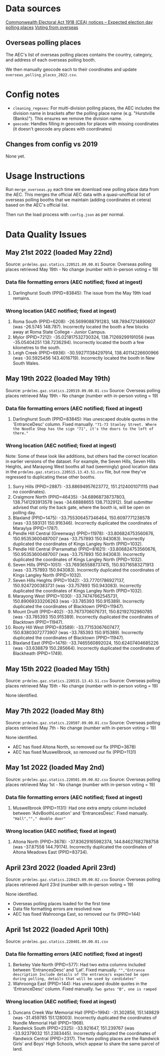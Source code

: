 # Data sources

[Commonwealth Electoral Act 1918 (CEA) notices – Expected election day polling places](https://www.aec.gov.au/about_aec/cea-notices/election-pp.htm)
[Voting from overseas](https://www.aec.gov.au/election/overseas.htm)

## Overseas polling places

The AEC's list of overseas polling places contains the country, category, and address of each overseas polling booth.

We then manually geocode each to their coordinates and update `overseas_polling_places_2022.csv`.

# Config notes

- `cleaning_regexes`: For multi-division polling places, the AEC includes the division name in brackets after the polling place name (e.g. "Hurstville (Banks)"). This ensures we remove the division name.
- `geocode`: Handles filling in geocodes for places with missing coordinates (it doesn't geocode any places with coordinates)

## Changes from config vs 2019

None yet.

# Usage Instructions

Run `merge_overseas.py` each time we download new polling place data from the AEC. This merges the official AEC data with a quasi-unofficial list of overseas polling booths that we maintain (adding coordinates et cetera) based on the AEC's official list.

Then run the load process with `config.json` as per normal.

# Data Quality Issues

## May 21st 2022 (loaded May 22nd)

Source: `prdelms.gaz.statics.220521.09.00.01`
Source: Overseas polling places retrieved May 19th - No change (number with in-person voting = 19)

### Data file formatting errors (AEC notified; fixed at ingest)

1. Darlinghurst South (PPID=83845): The issue from the May 19th load remains.

### Wrong location (AEC notified; fixed at ingest)

1. Roma South (PPID=6208): -26.5699088791283, 148.78947214890607 (was -26.5745 148.787). Incorrectly located the booth a few blocks away at Roma State College - Junior Campus.
2. Mylor (PPID=7212): -35.021817532730324, 138.71269299191056 (was -35.05404251 138.7236294). Incorrectly located the booth a few kilometres to the south.
3. Leigh Creek (PPID=6936): -30.592711384297914, 138.40114226600966 (was -30.5925456 143.4016719). Incorrectly located the booth in New South Wales.

## May 19th 2022 (loaded May 19th)

Source: `prdelms.gaz.statics.220519.09.00.01.csv`
Source: Overseas polling places retrieved May 19th - No change (number with in-person voting = 19)

### Data file formatting errors (AEC notified; fixed at ingest)

1. Darlinghurst South (PPID=83845): Has unescaped double quotes in the 'EntranceDesc' column. Fixed manually.
   `"71-73 Stanley Street. Where the Noodle Shop has the sign "71", it's the doors to the left of there."`

### Wrong location (AEC notified; fixed at ingest)

Note: Some of these look like additions, but others had the correct location in earlier versions of the dataset. For example, the Seven Hills, Seven Hills Heights, and Marayong West booths all had (seemingly) good location data in the `prdelms.gaz.statics.220515.13.43.51.csv` file, but now they've regressed to duplicating these other booths.

1. Surry Hills (PPID=2887): -33.88694957623772, 151.2124001071115 (had no coordinates).
2. Craigmore North (PPID=46435): -34.68968738737803, 138.7141293913578 (was -34.68888655 138.7132912). Stall submitter advised that only the back gate, where the booth is, will be open on polling day.
3. Blaxland (PPID=1475): -33.755306457346464, 150.6097771238578 (was -33.593131 150.916346). Incorrectly duplicated the coordinates of Maraylya (PPID=1787).
4. Pendle Hill Central (Greenway) (PPID=11978): -33.806824753560676, 150.95353600487007 (was -33.757893 150.943083). Incorrectly duplicated the coordinates of Kings Langley North (PPID=1032).
5. Pendle Hill Central (Parramatta) (PPID=81621): -33.806824753560676, 150.95353600487007 (was -33.757893 150.943083). Incorrectly duplicated the coordinates of Kings Langley North (PPID=1032).
6. Seven Hills (PPID=1051): -33.769365588737415, 150.93716583271913 (was -33.757893 150.943083). Incorrectly duplicated the coordinates of Kings Langley North (PPID=1032).
7. Seven Hills Heights (PPID=1042): -33.77701786927137, 150.9247200383731 (was -33.757893 150.943083). Incorrectly duplicated the coordinates of Kings Langley North (PPID=1032).
8. Marayong West (PPID=1030): -33.74747662545731, 150.89069333206263 (was -33.785393 150.915389). Incorrectly duplicated the coordinates of Blacktown (PPID=11947).
9. Mount Druitt (PPID=402): -33.7673706076731, 150.82192702960785 (was -33.785393 150.915389). Incorrectly duplicated the coordinates of Blacktown (PPID=11947).
10. Rooty Hill West (PPID=83589): -33.77153067607477, 150.83803072773907 (was -33.785393 150.915389). Incorrectly duplicated the coordinates of Blacktown (PPID=11947).
11. Blaxland East (PPID=1476): -33.7465560892024, 150.62407404685226 (was -33.638879 150.285664). Incorrectly duplicated the coordinates of Blackheath (PPID=1749).

## May 15th 2022 (loaded May 15th)

Source: `prdelms.gaz.statics.220515.13.43.51.csv`
Source: Overseas polling places retrieved May 15th - No change (number with in-person voting = 19)

None identified.

## May 7th 2022 (loaded May 8th)

Source: `prdelms.gaz.statics.220507.09.00.01.csv`
Source: Overseas polling places retrieved May 7th - No change (number with in-person voting = 19)

None identified.

- AEC has fixed Altona North, so removed our fix (PPID=3678)
- AEC has fixed Muswellbrook, so removed our fix (PPID=1131)

## May 1st 2022 (loaded May 2nd)

Source: `prdelms.gaz.statics.220501.09.00.02.csv`
Source: Overseas polling places retrieved May 1st - No change (number with in-person voting = 19)

### Data file formatting errors (AEC notified; fixed at ingest)

1. Muswellbrook (PPID=1131): Had one extra empty column included between 'AdvBoothLocation' and 'EntrancesDesc'. Fixed manually.
   `"Hall",""," double door"`

### Wrong location (AEC notified; fixed at ingest)

1. Altona North (PPID=3678): -37.83629165982374, 144.84627682788758 (was -37.87558 144.79174). Incorrectly duplicated the coordinates of Altona Meadows East (PPID=83734).

## April 23rd 2022 (loaded April 23rd)

Source: `prdelms.gaz.statics.220423.09.00.02.csv`
Source: Overseas polling places retrieved April 23rd (number with in-person voting = 19)

None identified.

- Overseas polling places loaded for the first time
- Data file formatting errors are resolved now
- AEC has fixed Wahroonga East, so removed our fix (PPID=144)

## April 1st 2022 (loaded April 10th)

Source: `prdelms.gaz.statics.220401.09.00.01.csv`

### Data file formatting errors (AEC notified; fixed at ingest)

1. Berkeley Vale North (PPID=577): Had two extra columns included between 'EntrancesDesc' and 'Lat'. Fixed manually.
   `"","Entrance description Include details of the entrance/s expected be open during polling, details that will be used by candidates"`
2. Wahroonga East (PPID=144): Has unescaped double quotes in the 'EntranceDesc' column. Fixed manually.
   `Two gates "B", one is ramped`

### Wrong location (AEC notified; fixed at ingest)

1. Duncans Creek War Memorial Hall (PPID=1994): -31.302856, 151.149829 (was -31.459785 151.128003). Incorrectly duplicated the coordinates of Nundle Memorial Hall (PPID=1968).
2. Randwick South (PPID=2325): -33.921647, 151.239767 (was -33.92379032 151.2383445). Incorrectly duplicated the coordinates of Randwick Central (PPID=2317). The two polling places are the Randwick Girls' and Boys' High Schools, which appear to share the same parcel of land.
